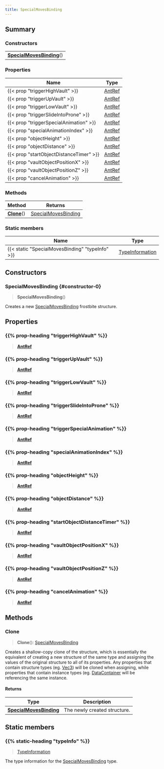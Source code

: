 ```yaml
---
title: SpecialMovesBinding
---
```



## Summary
### Constructors
| |
| ----------- |
| **[SpecialMovesBinding](#constructor-0)**() |

### Properties
| Name | Type |
| ---- | ---- |
| {{< prop "triggerHighVault" >}} | [AntRef](/vext/ref/fb/antref) |
| {{< prop "triggerUpVault" >}} | [AntRef](/vext/ref/fb/antref) |
| {{< prop "triggerLowVault" >}} | [AntRef](/vext/ref/fb/antref) |
| {{< prop "triggerSlideIntoProne" >}} | [AntRef](/vext/ref/fb/antref) |
| {{< prop "triggerSpecialAnimation" >}} | [AntRef](/vext/ref/fb/antref) |
| {{< prop "specialAnimationIndex" >}} | [AntRef](/vext/ref/fb/antref) |
| {{< prop "objectHeight" >}} | [AntRef](/vext/ref/fb/antref) |
| {{< prop "objectDistance" >}} | [AntRef](/vext/ref/fb/antref) |
| {{< prop "startObjectDistanceTimer" >}} | [AntRef](/vext/ref/fb/antref) |
| {{< prop "vaultObjectPositionX" >}} | [AntRef](/vext/ref/fb/antref) |
| {{< prop "vaultObjectPositionZ" >}} | [AntRef](/vext/ref/fb/antref) |
| {{< prop "cancelAnimation" >}} | [AntRef](/vext/ref/fb/antref) |

### Methods
| Method | Returns |
| ------ | ---- |
| **[Clone](#clone)**() | [SpecialMovesBinding](/vext/ref/fb/specialmovesbinding) |

### Static members
| Name | Type |
| ---- | ---- |
| {{< static "SpecialMovesBinding" "typeInfo" >}} | [TypeInformation](/vext/ref/shared/class/typeinformation) |

## Constructors
### SpecialMovesBinding {#constructor-0}
> **SpecialMovesBinding**()

Creates a new [SpecialMovesBinding](/vext/ref/fb/specialmovesbinding) frostbite structure.

## Properties
### {{% prop-heading "triggerHighVault" %}}
> **[AntRef](/vext/ref/fb/antref)**

### {{% prop-heading "triggerUpVault" %}}
> **[AntRef](/vext/ref/fb/antref)**

### {{% prop-heading "triggerLowVault" %}}
> **[AntRef](/vext/ref/fb/antref)**

### {{% prop-heading "triggerSlideIntoProne" %}}
> **[AntRef](/vext/ref/fb/antref)**

### {{% prop-heading "triggerSpecialAnimation" %}}
> **[AntRef](/vext/ref/fb/antref)**

### {{% prop-heading "specialAnimationIndex" %}}
> **[AntRef](/vext/ref/fb/antref)**

### {{% prop-heading "objectHeight" %}}
> **[AntRef](/vext/ref/fb/antref)**

### {{% prop-heading "objectDistance" %}}
> **[AntRef](/vext/ref/fb/antref)**

### {{% prop-heading "startObjectDistanceTimer" %}}
> **[AntRef](/vext/ref/fb/antref)**

### {{% prop-heading "vaultObjectPositionX" %}}
> **[AntRef](/vext/ref/fb/antref)**

### {{% prop-heading "vaultObjectPositionZ" %}}
> **[AntRef](/vext/ref/fb/antref)**

### {{% prop-heading "cancelAnimation" %}}
> **[AntRef](/vext/ref/fb/antref)**

## Methods
### Clone
> **Clone**(): [SpecialMovesBinding](/vext/ref/fb/specialmovesbinding)

Creates a shallow-copy clone of the structure, which is essentially the equivalent of creating a new structure of the same type and assigning the values of the original structure to all of its properties. Any properties that contain structure types (eg. [Vec3](/vext/ref/shared/class/vec3)) will be cloned when assigning, while properties that contain instance types (eg. [DataContainer](/vext/ref/shared/class/datacontainer) will be referencing the same instance.

#### Returns
| Type | Description |
| ---- | ----------- |
| **[SpecialMovesBinding](/vext/ref/fb/specialmovesbinding)** | The newly created structure. |

## Static members
### {{% static-heading "typeInfo" %}}
> [TypeInformation](/vext/ref/shared/class/typeinformation)

The type information for the [SpecialMovesBinding](/vext/ref/fb/specialmovesbinding) type.

